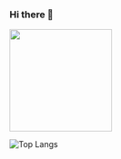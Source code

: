 ### Hi there 👋

<img height="180em" src="https://github-readme-stats.vercel.app/api?username=Shiva9801&show_icons=true&hide_border=true&&count_private=true&include_all_commits=true&langs_count=5" />

![Top Langs](https://github-readme-stats.vercel.app/api/top-langs/?username=Shiva9801&hide_border=true)

